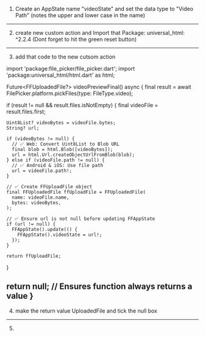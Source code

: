 1. Create an AppState name "videoState" and set the data type to "Video Path" (notes the upper and lower case in the name)
---------------------------------------------------------------------------------------------------------------------------
2. create new custom action and Import that Package: universal_html: ^2.2.4 (Dont forget to hit the green reset button) 
---------------------------------------------------------------------------------------------------------------------------
3. add that code to the new cutsom action

import 'package:file_picker/file_picker.dart';
import 'package:universal_html/html.dart' as html;

Future<FFUploadedFile?> videoPreviewFinal() async {
  final result = await FilePicker.platform.pickFiles(type: FileType.video);

  if (result != null && result.files.isNotEmpty) {
    final videoFile = result.files.first;

    Uint8List? videoBytes = videoFile.bytes;
    String? url;

    if (videoBytes != null) {
      // ✅ Web: Convert Uint8List to Blob URL
      final blob = html.Blob([videoBytes]);
      url = html.Url.createObjectUrlFromBlob(blob);
    } else if (videoFile.path != null) {
      // ✅ Android & iOS: Use file path
      url = videoFile.path!;
    }

    // ✅ Create FFUploadFile object
    final FFUploadedFile ffUploadFile = FFUploadedFile(
      name: videoFile.name,
      bytes: videoBytes,
    );

    // ✅ Ensure url is not null before updating FFAppState
    if (url != null) {
      FFAppState().update(() {
        FFAppState().videoState = url!;
      });
    }

    return ffUploadFile;
  }

  return null; // Ensures function always returns a value
}
---------------------------------------------------------------------------------------------------------------------------
4. make the return value UploadedFile and tick the null box
---------------------------------------------------------------------------------------------------------------------------
5.
